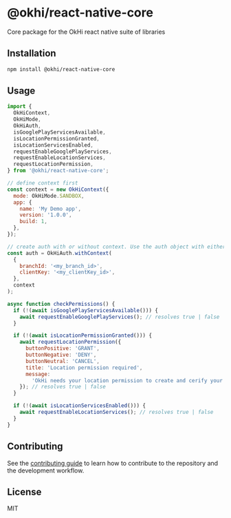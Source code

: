# @okhi/react-native-core

Core package for the OkHi react native suite of libraries

## Installation

```sh
npm install @okhi/react-native-core
```

## Usage

```js
import {
  OkHiContext,
  OkHiMode,
  OkHiAuth,
  isGooglePlayServicesAvailable,
  isLocationPermissionGranted,
  isLocationServicesEnabled,
  requestEnableGooglePlayServices,
  requestEnableLocationServices,
  requestLocationPermission,
} from '@okhi/react-native-core';

// define context first
const context = new OkHiContext({
  mode: OkHiMode.SANDBOX,
  app: {
    name: 'My Demo app',
    version: '1.0.0',
    build: 1,
  },
});

// create auth with or without context. Use the auth object with either OkVerify or OkCollect libraries
const auth = OkHiAuth.withContext(
  {
    branchId: '<my_branch_id>',
    clientKey: '<my_clientKey_id>',
  },
  context
);

async function checkPermissions() {
  if (!(await isGooglePlayServicesAvailable())) {
    await requestEnableGooglePlayServices(); // resolves true | false
  }

  if (!(await isLocationPermissionGranted())) {
    await requestLocationPermission({
      buttonPositive: 'GRANT',
      buttonNegative: 'DENY',
      buttonNeutral: 'CANCEL',
      title: 'Location permission required',
      message:
        'OkHi needs your location permission to create and cerify your address',
    }); // resolves true | false
  }

  if (!(await isLocationServicesEnabled())) {
    await requestEnableLocationServices(); // resolves true | false
  }
}
```

## Contributing

See the [contributing guide](CONTRIBUTING.md) to learn how to contribute to the repository and the development workflow.

## License

MIT
